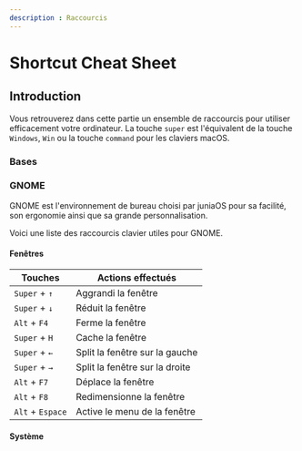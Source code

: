 ```yaml
---
description : Raccourcis
---
```

# Shortcut Cheat Sheet

## Introduction
Vous retrouverez dans cette partie un ensemble de raccourcis pour utiliser efficacement votre ordinateur.
La touche `super` est l'équivalent de la touche `Windows`, `Win` ou la touche `command` pour les claviers macOS.
### Bases

### GNOME
GNOME est l'environnement de bureau choisi par juniaOS pour sa facilité, son ergonomie ainsi que sa grande personnalisation.

Voici une liste des raccourcis clavier utiles pour GNOME.

#### Fenêtres
| Touches          | Actions effectués              |
| --------         | -----------------              |
| `Super` + `↑`    | Aggrandi la fenêtre            |
| `Super` + `↓`    | Réduit la fenêtre              |
| `Alt` + `F4`     | Ferme la fenêtre               |
| `Super` + `H`    | Cache la fenêtre               |
| `Super` + `←`    | Split la fenêtre sur la gauche |
| `Super` + `→`    | Split la fenêtre sur la droite |
| `Alt` + `F7`     | Déplace la fenêtre             |
| `Alt` + `F8`     | Redimensionne la fenêtre       |
| `Alt` + `Espace` | Active le menu de la fenêtre   |

#### Système
